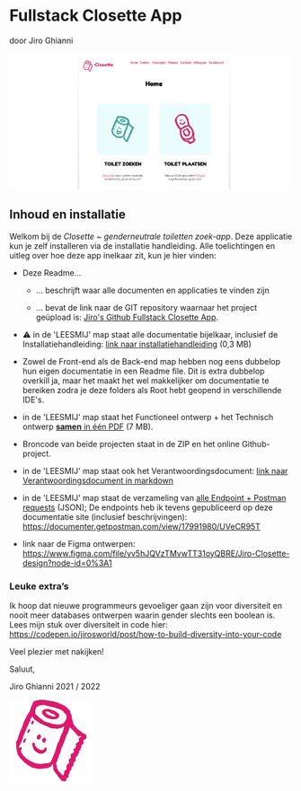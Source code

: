 # Fullstack Closette App

door Jiro Ghianni

![Closette screenshot front-end](LEESMIJ/assets/screenshot-closette.png)

## Inhoud en installatie

Welkom bij de _Closette ~ genderneutrale toiletten zoek-app_. Deze applicatie kun je zelf installeren via de installatie handleiding. Alle toelichtingen en uitleg over hoe deze app inelkaar zit, kun je hier vinden:

* Deze Readme...

    * ... beschrijft waar alle documenten en applicaties te vinden zijn

    * ... bevat de link naar de GIT repository waarnaar het project geüpload
is: [Jiro's Github Fullstack Closette App](https://github.com/JirosWorld/fullstack-closette-app).

* ⚠️ in de 'LEESMIJ' map staat alle documentatie bijelkaar, inclusief de Installatiehandleiding:  [link naar installatiehandleiding](LEESMIJ/installatiehandleiding-closette.pdf) (0,3 MB)

* Zowel de Front-end als de Back-end map hebben nog eens dubbelop hun eigen documentatie in een Readme file. Dit is extra dubbelop overkill ja, maar het maakt het wel makkelijker om documentatie te bereiken zodra je deze folders als Root hebt geopend in verschillende IDE's.

* in de 'LEESMIJ' map staat het Functioneel ontwerp + het Technisch ontwerp [**samen** in één PDF](LEESMIJ/functioneel-technisch-ontwerp-app-jiro.pdf) (7 MB).

* Broncode van beide projecten staat in de ZIP en het online Github-project.

* in de 'LEESMIJ' map staat ook het Verantwoordingsdocument: [link naar Verantwoordingsdocument in markdown](LEESMIJ/verantwoordingsdocument.md)

* in de 'LEESMIJ' map staat de verzameling van [alle Endpoint + Postman requests](LEESMIJ/Jiro_Closette_data.postman_collection.json) (JSON); De endpoints heb ik tevens gepubliceerd op deze documentatie site (inclusief beschrijvingen):
  https://documenter.getpostman.com/view/17991980/UVeCR95T

* link naar de Figma ontwerpen:
  https://www.figma.com/file/yv5hJQVzTMvwTT31oyQBRE/Jiro-Closette-design?node-id=0%3A1

### Leuke extra’s

Ik hoop dat nieuwe programmeurs gevoeliger gaan zijn voor diversiteit en nooit meer databases ontwerpen waarin gender slechts een boolean is. 
Lees mijn stuk over diversiteit in code hier:
https://codepen.io/jirosworld/post/how-to-build-diversity-into-your-code


Veel plezier met nakijken!

Saluut,

Jiro Ghianni
2021 / 2022

![Closette logo](LEESMIJ/assets/closette-logo.png)
